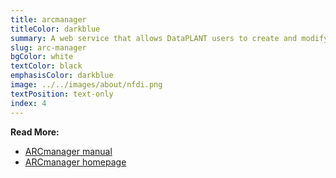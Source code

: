 ```yaml
---
title: arcmanager
titleColor: darkblue
summary: A web service that allows DataPLANT users to create and modify ARCs in a web browser environment
slug: arc-manager
bgColor: white
textColor: black
emphasisColor: darkblue
image: ../../images/about/nfdi.png
textPosition: text-only
index: 4
---
```


**Read More:**
- [ARCmanager manual](https://www.nfdi4plants.de/nfdi4plants.knowledgebase/docs/ARCmanager-manual/00_index.html)
- [ARCmanager homepage](https://nfdi4plants.de/arcmanager/app/index.html)